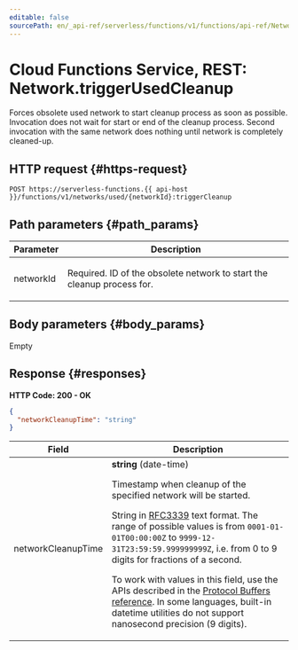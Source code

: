 ```yaml
---
editable: false
sourcePath: en/_api-ref/serverless/functions/v1/functions/api-ref/Network/triggerUsedCleanup.md
---
```


# Cloud Functions Service, REST: Network.triggerUsedCleanup
Forces obsolete used network to start cleanup process as soon as possible.
Invocation does not wait for start or end of the cleanup process.
Second invocation with the same network does nothing until network is completely cleaned-up.
 

 
## HTTP request {#https-request}
```
POST https://serverless-functions.{{ api-host }}/functions/v1/networks/used/{networkId}:triggerCleanup
```
 
## Path parameters {#path_params}
 
Parameter | Description
--- | ---
networkId | <p>Required. ID of the obsolete network to start the cleanup process for.</p> 
 
## Body parameters {#body_params}
 
Empty
 
## Response {#responses}
**HTTP Code: 200 - OK**

```json 
{
  "networkCleanupTime": "string"
}
```

 
Field | Description
--- | ---
networkCleanupTime | **string** (date-time)<br><p>Timestamp when cleanup of the specified network will be started.</p> <p>String in <a href="https://www.ietf.org/rfc/rfc3339.txt">RFC3339</a> text format. The range of possible values is from ``0001-01-01T00:00:00Z`` to ``9999-12-31T23:59:59.999999999Z``, i.e. from 0 to 9 digits for fractions of a second.</p> <p>To work with values in this field, use the APIs described in the <a href="https://developers.google.com/protocol-buffers/docs/reference/overview">Protocol Buffers reference</a>. In some languages, built-in datetime utilities do not support nanosecond precision (9 digits).</p> 